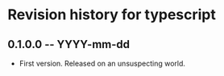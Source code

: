# Revision history for typescript

## 0.1.0.0 -- YYYY-mm-dd

* First version. Released on an unsuspecting world.
